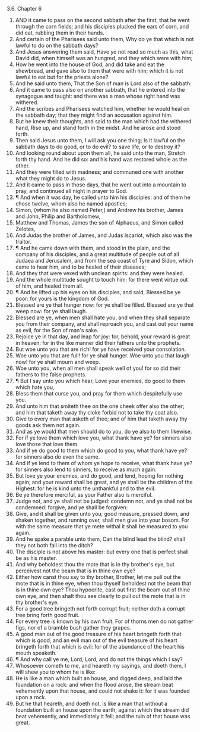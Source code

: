3.6. Chapter 6
1. AND it came to pass on the second sabbath after the first, that he went through the corn fields; and his disciples plucked the ears of corn, and did eat, rubbing them in their hands.
2. And certain of the Pharisees said unto them, Why do ye that which is not lawful to do on the sabbath days?
3. And Jesus answering them said, Have ye not read so much as this, what David did, when himself was an hungred, and they which were with him;
4. How he went into the house of God, and did take and eat the shewbread, and gave also to them that were with him; which it is not lawful to eat but for the priests alone?
5. And he said unto them, That the Son of man is Lord also of the sabbath.
6. And it came to pass also on another sabbath, that he entered into the synagogue and taught: and there was a man whose right hand was withered.
7. And the scribes and Pharisees watched him, whether he would heal on the sabbath day; that they might find an accusation against him.
8. But he knew their thoughts, and said to the man which had the withered hand, Rise up, and stand forth in the midst. And he arose and stood forth.
9. Then said Jesus unto them, I will ask you one thing; Is it lawful on the sabbath days to do good, or to do evil? to save life, or to destroy it?
10. And looking round about upon them all, he said unto the man, Stretch forth thy hand. And he did so: and his hand was restored whole as the other.
11. And they were filled with madness; and communed one with another what they might do to Jesus.
12. And it came to pass in those days, that he went out into a mountain to pray, and continued all night in prayer to God.
13. ¶ And when it was day, he called unto him his disciples: and of them he chose twelve, whom also he named apostles;
14. Simon, (whom he also named Peter,) and Andrew his brother, James and John, Philip and Bartholomew,
15. Matthew and Thomas, James the son of Alphaeus, and Simon called Zelotes,
16. And Judas the brother of James, and Judas Iscariot, which also was the traitor.
17. ¶ And he came down with them, and stood in the plain, and the company of his disciples, and a great multitude of people out of all Judaea and Jerusalem, and from the sea coast of Tyre and Sidon, which came to hear him, and to be healed of their diseases;
18. And they that were vexed with unclean spirits: and they were healed.
19. And the whole multitude sought to touch him: for there went virtue out of him, and healed them all.
20. ¶ And he lifted up his eyes on his disciples, and said, Blessed be ye poor: for yours is the kingdom of God.
21. Blessed are ye that hunger now: for ye shall be filled. Blessed are ye that weep now: for ye shall laugh.
22. Blessed are ye, when men shall hate you, and when they shall separate you from their company, and shall reproach you, and cast out your name as evil, for the Son of man's sake.
23. Rejoice ye in that day, and leap for joy: for, behold, your reward is great in heaven: for in the like manner did their fathers unto the prophets.
24. But woe unto you that are rich! for ye have received your consolation.
25. Woe unto you that are full! for ye shall hunger. Woe unto you that laugh now! for ye shall mourn and weep.
26. Woe unto you, when all men shall speak well of you! for so did their fathers to the false prophets.
27. ¶ But I say unto you which hear, Love your enemies, do good to them which hate you,
28. Bless them that curse you, and pray for them which despitefully use you.
29. And unto him that smiteth thee on the one cheek offer also the other; and him that taketh away thy cloke forbid not to take thy coat also.
30. Give to every man that asketh of thee; and of him that taketh away thy goods ask them not again.
31. And as ye would that men should do to you, do ye also to them likewise.
32. For if ye love them which love you, what thank have ye? for sinners also love those that love them.
33. And if ye do good to them which do good to you, what thank have ye? for sinners also do even the same.
34. And if ye lend to them of whom ye hope to receive, what thank have ye? for sinners also lend to sinners, to receive as much again.
35. But love ye your enemies, and do good, and lend, hoping for nothing again; and your reward shall be great, and ye shall be the children of the Highest: for he is kind unto the unthankful and to the evil.
36. Be ye therefore merciful, as your Father also is merciful.
37. Judge not, and ye shall not be judged: condemn not, and ye shall not be condemned: forgive, and ye shall be forgiven:
38. Give, and it shall be given unto you; good measure, pressed down, and shaken together, and running over, shall men give into your bosom. For with the same measure that ye mete withal it shall be measured to you again.
39. And he spake a parable unto them, Can the blind lead the blind? shall they not both fall into the ditch?
40. The disciple is not above his master: but every one that is perfect shall be as his master.
41. And why beholdest thou the mote that is in thy brother's eye, but perceivest not the beam that is in thine own eye?
42. Either how canst thou say to thy brother, Brother, let me pull out the mote that is in thine eye, when thou thyself beholdest not the beam that is in thine own eye? Thou hypocrite, cast out first the beam out of thine own eye, and then shalt thou see clearly to pull out the mote that is in thy brother's eye.
43. For a good tree bringeth not forth corrupt fruit; neither doth a corrupt tree bring forth good fruit.
44. For every tree is known by his own fruit. For of thorns men do not gather figs, nor of a bramble bush gather they grapes.
45. A good man out of the good treasure of his heart bringeth forth that which is good; and an evil man out of the evil treasure of his heart bringeth forth that which is evil: for of the abundance of the heart his mouth speaketh.
46. ¶ And why call ye me, Lord, Lord, and do not the things which I say?
47. Whosoever cometh to me, and heareth my sayings, and doeth them, I will shew you to whom he is like:
48. He is like a man which built an house, and digged deep, and laid the foundation on a rock: and when the flood arose, the stream beat vehemently upon that house, and could not shake it: for it was founded upon a rock.
49. But he that heareth, and doeth not, is like a man that without a foundation built an house upon the earth; against which the stream did beat vehemently, and immediately it fell; and the ruin of that house was great.

